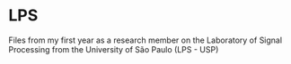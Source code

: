 # LPS
Files from my first year as a research member on the Laboratory of Signal Processing from the University of São Paulo (LPS - USP)

